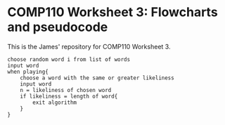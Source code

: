 # COMP110 Worksheet 3: Flowcharts and pseudocode

This is the James' repository for COMP110 Worksheet 3.

```
choose random word i from list of words
input word
when playing{
	choose a word with the same or greater likeliness
	input word
	n = likeliness of chosen word
	if likeliness = length of word{
		exit algorithm
	}
}

```
